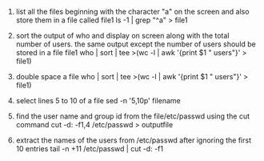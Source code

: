 1. list all the files beginning with the character "a" on the screen and also store them in a file called file1
ls -1 | grep "^a" > file1

2. sort the output of who and display on screen along with the total number of users. the same output except the number of users should be stored in a file file1
who | sort | tee >(wc -l | awk '{print $1 " users"}' > file1)

3. double space a file
who | sort | tee >(wc -l | awk '{print $1 " users"}' > file1)

4. select lines 5 to 10 of a file
sed -n '5,10p' filename

5. find the user name and group id from the file/etc/passwd using the cut command
cut -d: -f1,4 /etc/passwd > outputfile

6. extract the names of the users from /etc/passwd after ignoring the first 10 entries
tail -n +11 /etc/passwd | cut -d: -f1

